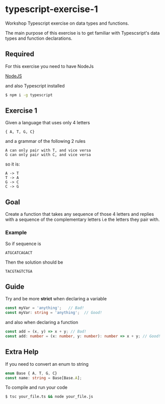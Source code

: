 # typescript-exercise-1
Workshop Typescript exercise on data types and functions.

The main purpose of this exercise is to get familiar with Typescsript's
data types and function declarations.

## Required

For this exercise you need to have NodeJs

[NodeJS](https://nodejs.org/en/)

and also Typescript installed

```bash
$ npm i -g typescript
```

## Exercise 1

Given a language that uses only 4 letters

```
{ A, T, G, C}
```

and a grammar of the following 2 rules

```
A can only pair with T, and vice versa
G can only pair with C, and vice versa
```

so it is:

```
A -> T
T -> A
G -> C
C -> G
```

## Goal

Create a function that takes any sequence of those 4 letters and replies
with a sequence of the complementary letters i.e the letters they pair with.

### Example

So if sequence is

```
ATGCATCAGACT
```

Then the solution should be

```
TACGTAGTCTGA
```

## Guide

Try and be more **strict** when declaring a variable

```ts
const myVar = 'anything';   // Bad!
const myVar: string = 'anything';  // Good!
```

and also when declaring a function

```ts
const add = (x, y) => x + y; // Bad!
const add: number = (x: number, y: number): number => x + y; // Good!
```

## Extra Help

If you need to convert an enum to string

```ts
enum Base { A, T, G, C}
const name: string = Base[Base.A];
```

To compile and run your code

```bash
$ tsc your_file.ts && node your_file.js
```
